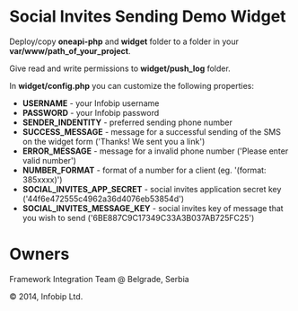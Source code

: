 Social Invites Sending Demo Widget
=======================

Deploy/copy **oneapi-php** and **widget** folder to a folder in your **var/www/path_of_your_project**.

Give read and write permissions to **widget/push_log** folder.

In **widget/config.php** you can customize the following properties:

* **USERNAME** - your Infobip username
* **PASSWORD** - your Infobip password
* **SENDER_INDENTITY** - preferred sending phone number
* **SUCCESS_MESSAGE** -  message for a successful sending of the SMS on the widget form ('Thanks! We sent you a link')
* **ERROR_MESSAGE** - message for a invalid phone number ('Please enter valid number')
* **NUMBER_FORMAT** - format of a number for a client (eg. '(format: 385xxxx)')
* **SOCIAL_INVITES_APP_SECRET** - social invites application secret key ('44f6e472555c4962a36d4076eb53854d')
* **SOCIAL_INVITES_MESSAGE_KEY** - social invites key of message that you wish to send ('6BE887C9C17349C33A3B037AB725FC25')

Owners
======

Framework Integration Team @ Belgrade, Serbia

© 2014, Infobip Ltd.
